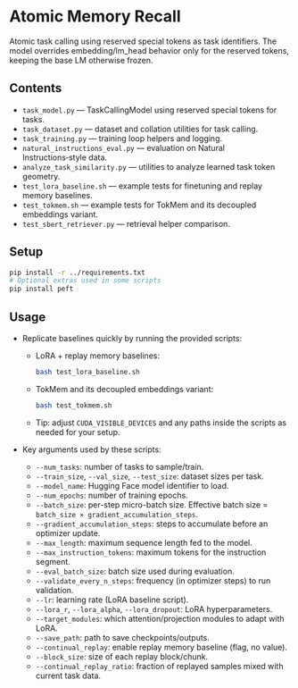 # Atomic Memory Recall

Atomic task calling using reserved special tokens as task identifiers. The model overrides embedding/lm_head behavior only for the reserved tokens, keeping the base LM otherwise frozen.

## Contents

- `task_model.py` — TaskCallingModel using reserved special tokens for tasks.
- `task_dataset.py` — dataset and collation utilities for task calling.
- `task_training.py` — training loop helpers and logging.
- `natural_instructions_eval.py` — evaluation on Natural Instructions‑style data.
- `analyze_task_similarity.py` — utilities to analyze learned task token geometry.
- `test_lora_baseline.sh` — example tests for finetuning and replay memory baselines.
- `test_tokmem.sh` — example tests for TokMem and its decoupled embeddings variant.
- `test_sbert_retriever.py` — retrieval helper comparison.

## Setup

```bash
pip install -r ../requirements.txt
# Optional extras used in some scripts
pip install peft
```

## Usage

- Replicate baselines quickly by running the provided scripts:
  - LoRA + replay memory baselines:
    ```bash
    bash test_lora_baseline.sh
    ```
  - TokMem and its decoupled embeddings variant:
    ```bash
    bash test_tokmem.sh
    ```
  - Tip: adjust `CUDA_VISIBLE_DEVICES` and any paths inside the scripts as needed for your setup.

- Key arguments used by these scripts:
  - `--num_tasks`: number of tasks to sample/train.
  - `--train_size`, `--val_size`, `--test_size`: dataset sizes per task.
  - `--model_name`: Hugging Face model identifier to load.
  - `--num_epochs`: number of training epochs.
  - `--batch_size`: per-step micro-batch size. Effective batch size = `batch_size × gradient_accumulation_steps`.
  - `--gradient_accumulation_steps`: steps to accumulate before an optimizer update.
  - `--max_length`: maximum sequence length fed to the model.
  - `--max_instruction_tokens`: maximum tokens for the instruction segment.
  - `--eval_batch_size`: batch size used during evaluation.
  - `--validate_every_n_steps`: frequency (in optimizer steps) to run validation.
  - `--lr`: learning rate (LoRA baseline script).
  - `--lora_r`, `--lora_alpha`, `--lora_dropout`: LoRA hyperparameters.
  - `--target_modules`: which attention/projection modules to adapt with LoRA.
  - `--save_path`: path to save checkpoints/outputs.
  - `--continual_replay`: enable replay memory baseline (flag, no value).
  - `--block_size`: size of each replay block/chunk.
  - `--continual_replay_ratio`: fraction of replayed samples mixed with current task data.


